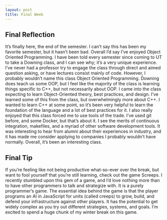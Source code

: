 ```yaml
---
layout: post
title: Final Week
---
```



## Final Reflection
It’s finally here, the end of the semester. I can’t say this has been my favorite semester, but it hasn’t been bad. Overall I’d say I’ve enjoyed Object Oriented Programming. I have been told every semester since coming to UT to take a Downing class, and I can see why; it’s a very unique experience. I’ve never had a professor try to engage the class through direct and aimed question asking, or have lectures consist mainly of code. However, I probably wouldn’t name this class Object Oriented Programming. Downing does teach us some OOP, but I feel like the majority of the class is learning things specific to C++, but not necessarily about OOP. I came into the class expecting to learn Object-Oriented theory, best practices, and design. I’ve learned some of this from the class, but overwhelmingly more about C++. I wanted to learn C++ at some point, so it’s been very helpful to learn the foundation of the language and a lot of best practices for it. I also really enjoyed that this class forced me to use tools of the trade. I’ve used git before, and some Docker, but that’s about it. I see the merits of continuous integration, makefiles, and a myriad of other software development tools. It was interesting to hear from alumni about their experiences in industry, and it has made me consider applying to companies I probably wouldn’t have normally. Overall, it’s been an interesting class.

## Final Tip
If you’re feeling like not being productive what-so-ever over the break, but want to fool yourself that you’re still learning, check out the game Screeps. I recently stumbled upon this gem of a game, and I’d love nothing more than to have other programmers to talk and strategize with. It is a purely programmer’s game. The essential idea behind the game is that the player programs an AI in JavaScript for units (called creeps) to grow, build, and defend your infrastructure against other players. It has the potential to get widely complex as you try out different strategies, systems, and goals. I’m excited to spend a huge chunk of my winter break on this game.
